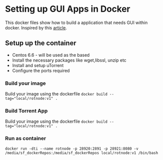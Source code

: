 <!--[metadata]>
+++
draft = false
+++
<![end-metadata]-->

# Setting up GUI Apps in Docker

This docker files show how to build a application that needs GUI within docker. Inspired by this [article](http://fabiorehm.com/blog/2014/09/11/running-gui-apps-with-docker/).

## Setup up the container
* Centos 6.6 - will be used as the based
* Install the necessary packages like wget,libssl, unzip etc
* Install and setup uTorrent
* Configure the ports required

### Build your image
Build your image using the dockerfile `docker build --tag="local/rotnode:v1" .`

### Build Torrent App
Build your image using the dockerfile 
`docker build --tag="local/rotnode:v1" .`

### Run as container
`docker run -dti --name rotnode -p 28920:2891 -p 28921:8080 -v /media/sf_dockerRepos:/media/sf_dockerRepos local/rotnode:v1 /bin/bash`


